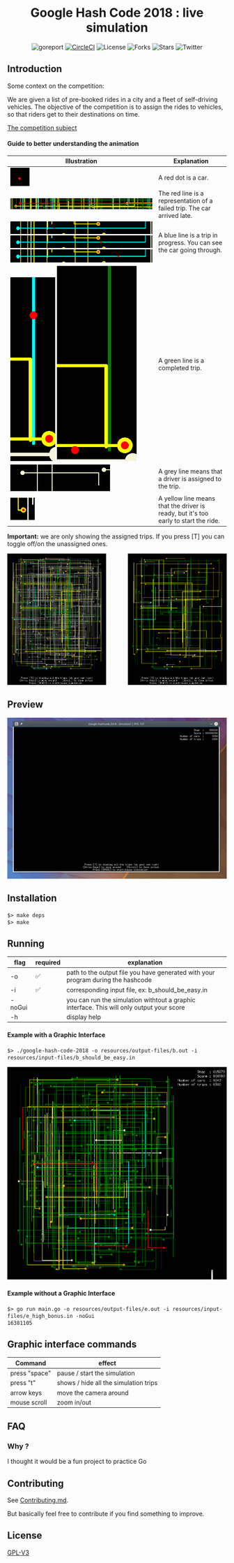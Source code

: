 <h1 align="center">Google Hash Code 2018 : live simulation</h1>


<div align="center">

![goreport](https://goreportcard.com/badge/github.com/AkselsLedins/google-hashcode-2018-live-simulation)
[![CircleCI](https://circleci.com/gh/AkselsLedins/google-hashcode-2018-live-simulation.svg?style=shield)](https://circleci.com/gh/AkselsLedins/google-hashcode-2018-live-simulation)
![License](https://img.shields.io/github/license/AkselsLedins/google-hashcode-2018-live-simulation.svg)
![Forks](https://img.shields.io/github/forks/AkselsLedins/google-hashcode-2018-live-simulation.svg)
![Stars](https://img.shields.io/github/stars/AkselsLedins/google-hashcode-2018-live-simulation.svg)
![Twitter](https://img.shields.io/twitter/url/https/github.com/AkselsLedins/google-hashcode-2018-live-simulation.svg?style=social)

</div>

## Introduction

Some context on the competition:

We are given a list of pre-booked rides in a city and a fleet of self-driving vehicles. The objective of the competition is to assign the rides to vehicles, so
that riders get to their destinations on time.

[The competition subject](resources/subject.pdf)

#### Guide to better understanding the animation

| Illustration                                                                                                                                                        | Explanation                                                                         |
|---------------------------------------------------------------------------------------------------------------------------------------------------------------------|-------------------------------------------------------------------------------------|
| ![driver](screenshots/legend/driver.png)                                                                                                                            | A red dot is a car.                                                                 |
| ![failed-trip](screenshots/legend/failed-trip.png)                                                                                                                  | The red line is a representation of a failed trip. The car arrived late.            |
| ![will-complete](screenshots/legend/driver-on-ride-1.png)  ![Preview](screenshots/legend/driver-on-ride-2.png)  ![Preview](screenshots/legend/driver-on-ride-3.png) | A blue line is a trip in progress. You can see the car going through.               |
| ![will-complete](screenshots/legend/driver-will-complete-1.png)  ![will-complete](screenshots/legend/driver-will-complete-2.png)                                    | A green line is a completed trip.                                                   |
| ![assigned](screenshots/legend/assigned-ride.png)                                                                                                                   | A grey line means that a driver is assigned to the trip.                            |
| ![waiting](screenshots/legend/driver-waiting-at-start.png)                                                                                                          | A yellow line means that the driver is ready, but it's too early to start the ride. |

**Important:** we are only showing the assigned trips. If you press [T] you can toggle off/on the unassigned ones.

<div>
<img alt="off" src="screenshots/legend/toggle-off-all-trips.png" width="45%" align="right" >
<img alt="on" src="screenshots/legend/toggle-on-all-trips.png" width="45%" >
</div>

## Preview

<div align="center">

![Preview](screenshots/preview.gif)

</div>

## Installation

```
$> make deps
$> make
```

## Running


| flag   | required | explanation                                                                               |
|--------|----------|-------------------------------------------------------------------------------------------|
| -o     | :white_check_mark:      | path to the output file you have generated with your program during the hashcode          |
| -i     | :white_check_mark:      | corresponding input file, ex: b_should_be_easy.in                                         |
| -noGui |          | you can run the simulation withtout a graphic interface. This will only output your score |
| -h     |          | display help                                                                              |

#### Example with a Graphic Interface

```
$> ./google-hash-code-2018 -o resources/output-files/b.out -i resources/input-files/b_should_be_easy.in
```


<div align="center">

![Preview](screenshots/v0.10.png)

</div>

#### Example without a Graphic Interface

```
$> go run main.go -o resources/output-files/e.out -i resources/input-files/e_high_bonus.in -noGui
16381105

```


## Graphic interface commands

| Command       | effect                                |
|---------------|---------------------------------------|
| press "space" | pause / start the simulation          |
| press "t"     | shows / hide all the simulation trips |
| arrow keys    | move the camera around                |
| mouse scroll  | zoom in/out                           |


## FAQ

### Why ?
I thought it would be a fun project to practice Go

## Contributing

See <a href="https://github.com/AkselsLedins/google-hashcode-2018-live-simulation/blob/master/CONTRIBUTING.md">Contributing.md</a>.

But basically feel free to contribute if you find something to improve.


## License
[GPL-V3](https://tldrlegal.com/license/gnu-general-public-license-v3-(gpl-3))
